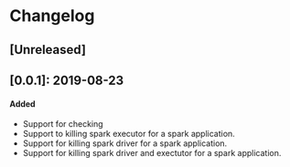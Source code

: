 # Changelog

## [Unreleased]

## [0.0.1]: 2019-08-23
#### Added
- Support for checking 
- Support to killing spark executor for a spark application.
- Support for killing spark driver for a spark application.
- Support for killing spark driver and exectutor for a spark application.